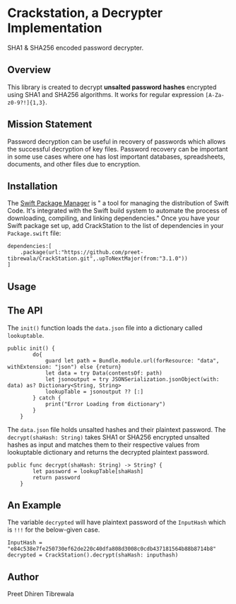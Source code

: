 # **Crackstation, a Decrypter Implementation**
SHA1 & SHA256 encoded password decrypter. 

Overview
--

This library is created to decrypt **unsalted password hashes** encrypted using SHA1 and SHA256 algorithms. It works for regular expression `[A-Za-z0-9?!]{1,3}`. 

Mission Statement
--

Password decryption can be useful in recovery of passwords which allows the successful decryption of key files. Password recovery can be important in some use cases where one has lost important databases, spreadsheets, documents, and other files due to encryption.

Installation
--

The [Swift Package Manager]( https://www.swift.org/package-manager) is " a tool for managing the distribution of Swift Code. It's integrated with the Swift build system to automate the process of downloading, compiling, and linking dependencies."
Once you have your Swift package set up, add CrackStation to the list of dependencies in your `Package.swift` file:
```
dependencies:[
    .package(url:"https://github.com/preet-tibrewala/CrackStation.git",.upToNextMajor(from:"3.1.0"))
]
```

Usage
--
The API
--

The `init()` function loads the `data.json` file into a dictionary called `lookuptable`. 
```
public init() {
        do{
            guard let path = Bundle.module.url(forResource: "data", withExtension: "json") else {return}
            let data = try Data(contentsOf: path)
            let jsonoutput = try JSONSerialization.jsonObject(with: data) as? Dictionary<String, String>
            lookupTable = jsonoutput ?? [:]
        } catch {
            print("Error Loading from dictionary")
        }
    }
```
The `data.json` file holds unsalted hashes and their plaintext password.
The `decrypt(shaHash: String)` takes SHA1 or SHA256 encrypted unsalted hashes as input and matches them to their respective values from lookuptable dictionary and returns the decrypted plaintext password.
```
public func decrypt(shaHash: String) -> String? {
        let password = lookupTable[shaHash]
        return password
    }  
```


An Example
--

The variable `decrypted` will have plaintext password of the `InputHash` which is `!!!` for the below-given case.
```
InputHash = "e84c538e7fe250730ef62de220c40dfa808d3008c0cdb437181564b88b8714b8"
decrypted = CrackStation().decrypt(shaHash: inputhash)
```

Author
--

Preet Dhiren Tibrewala